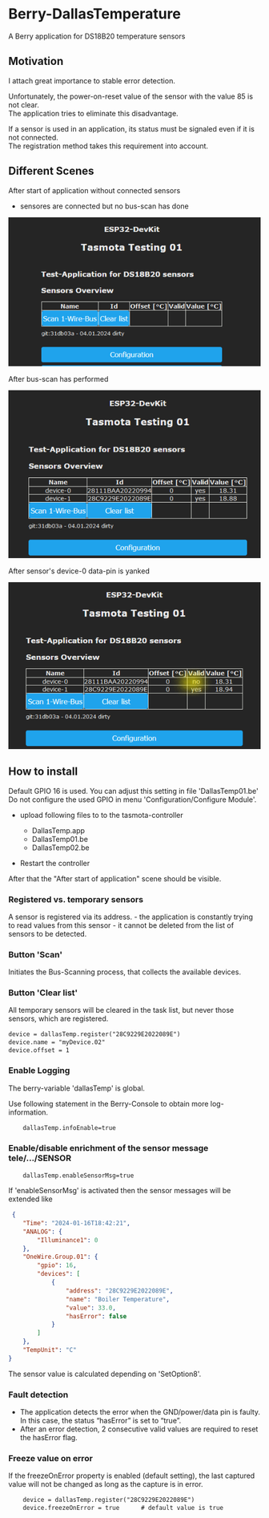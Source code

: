 # Berry-DallasTemperature

A Berry application for DS18B20 temperature sensors

## Motivation

I attach great importance to stable error detection. 

Unfortunately, the power-on-reset value of the sensor with the value 85 is not clear.</br>
The application tries to eliminate this disadvantage.

If a sensor is used in an application, its status must be signaled even if it is not connected.</br>
The registration method takes this requirement into account.


## Different Scenes

After start of application without connected sensors

- sensores are connected but no bus-scan has done

![Scene-01](images/scene01.png)


After bus-scan has performed

![Scene-02](images/scene02.png)


After sensor's device-0 data-pin is yanked

![Scene-02](images/scene03.png)

## How to install

Default GPIO 16 is used. You can adjust this setting in file 'DallasTemp01.be'
Do not configure the used GPIO in menu 'Configuration/Configure Module'.


- upload following files to to the tasmota-controller
    - DallasTemp.app
    - DallasTemp01.be
    - DallasTemp02.be
  
- Restart the controller

After that the "After start of application" scene should be visible.

### Registered vs. temporary sensors

A sensor is registered via its address.
    - the application is constantly trying to read values ​​from this sensor
    - it cannot be deleted from the list of sensors to be detected.

### Button 'Scan'

Initiates the Bus-Scanning process, that collects the available devices.

### Button 'Clear list'

All temporary sensors will be cleared in the task list, but never those sensors, which are registered.

```be
device = dallasTemp.register("28C9229E2022089E")
device.name = "myDevice.02"
device.offset = 1
```

### Enable Logging

The berry-variable 'dallasTemp' is global.

Use following statement in the Berry-Console to obtain more log-information.

```be
    dallasTemp.infoEnable=true
```

### Enable/disable enrichment of the sensor message tele/.../SENSOR

```be
    dallasTemp.enableSensorMsg=true
```

If 'enableSensorMsg' is activated then the sensor messages will be extended like

```json
 {
	"Time": "2024-01-16T18:42:21",
	"ANALOG": {
		"Illuminance1": 0
	},
	"OneWire.Group.01": {
		"gpio": 16,
		"devices": [
			{
				"address": "28C9229E2022089E",
				"name": "Boiler Temperature",
				"value": 33.0,
				"hasError": false
			}
		]
	},
	"TempUnit": "C"
}     
```

The sensor value is calculated depending on 'SetOption8'.

### Fault detection

- The application detects the error when the GND/power/data pin is faulty. In this case, the status “hasError” is set to “true”.
- After an error detection, 2 consecutive valid values ​​are required to reset the hasError flag.

### Freeze value on error

If the freezeOnError property is enabled (default setting), the last captured value will not be changed as long as the capture is in error.

```be
    device = dallasTemp.register("28C9229E2022089E")
    device.freezeOnError = true      # default value is true
 ```
